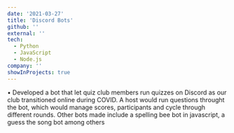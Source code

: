 ```yaml
---
date: '2021-03-27'
title: 'Discord Bots'
github: ''
external: ''
tech:
  - Python
  - JavaScript
  - Node.js
company: ''
showInProjects: true
---
```


• Developed a bot that let quiz club members run quizzes on Discord as our club transitioned online during COVID.
A host would run questions throught the bot, which would manage scores, participants and cycle through different
rounds. Other bots made include a spelling bee bot in javascript, a guess the song bot among others